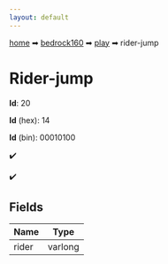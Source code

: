 ```yaml
---
layout: default
---
```


[home](/) ➡ [bedrock160](/protocol/bedrock160) ➡ [play](/protocol/bedrock160/play) ➡ rider-jump

# Rider-jump

**Id**: 20

**Id** (hex): 14

**Id** (bin): 00010100

✔️

✔️

## Fields

Name | Type
---|---
rider | varlong

